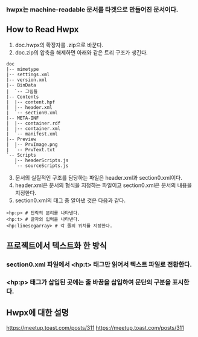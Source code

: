 ### hwpx는 machine-readable 문서를 타겟으로 만들어진 문서이다.

## How to Read Hwpx
1. doc.hwpx의 확장자를 .zip으로 바꾼다.
2. doc.zip의 압축을 해제하면 아래와 같은 트리 구조가 생긴다.

```
doc
|-- mimetype
|-- settings.xml
|-- version.xml
|-- BinData
|  `-- 그림들
|-- Contents
|  |-- content.hpf
|  |-- header.xml
|  `-- section0.xml
|-- META-INF
|  |-- container.rdf
|  |-- container.xml
|  `-- manifest.xml
|-- Preview
|  |-- PrvImage.png
|  `-- PrvText.txt
`-- Scripts
   |-- headerScripts.js
   `-- sourceScripts.js
```
3. 문서의 실질적인 구조를 담당하는 파일은 header.xml과 section0.xml이다.
4. header.xml은 문서의 형식을 지정하는 파일이고 section0.xml은 문서의 내용을 지정한다.
5. section0.xml의 태그 중 알아낸 것은 다음과 같다.
```
<hp:p> # 단락의 분리를 나타낸다.
<hp:t> # 글자의 입력을 나타낸다.
<hp:linesegarray> # 각 줄의 위치를 지정한다.
```

## 프로젝트에서 텍스트화 한 방식
### section0.xml 파일에서 \<hp:t> 태그만 읽어서 텍스트 파일로 전환한다. </br>
### \<hp:p> 태그가 삽입된 곳에는 줄 바꿈을 삽입하여 문단의 구분을 표시한다.


## Hwpx에 대한 설명
https://meetup.toast.com/posts/311
https://meetup.toast.com/posts/311
